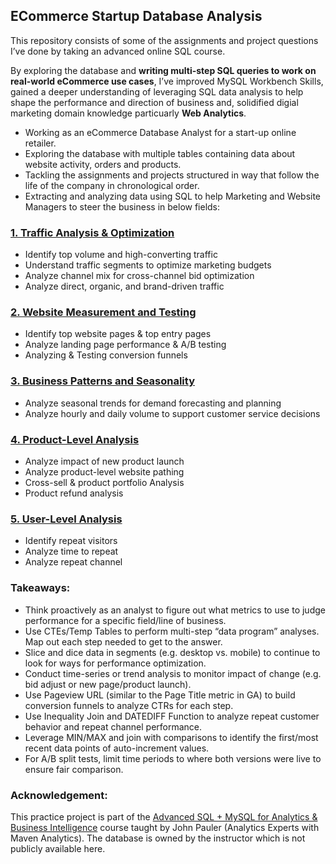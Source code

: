## ECommerce Startup Database Analysis 

This repository consists of some of the assignments and project questions I’ve done by taking an advanced online SQL course. 

By exploring the database and **writing multi-step SQL queries to work on real-world eCommerce use cases**, I’ve improved MySQL Workbench Skills, gained a deeper understanding of leveraging SQL data analysis to help shape the performance and direction of business and, solidified digial marketing domain knowledge particuarly **Web Analytics**.

* Working as an eCommerce Database Analyst for a start-up online retailer. 
* Exploring the database with multiple tables containing data about website activity, orders and products.
* Tackling the assignments and projects structured in way that follow the life of the company in chronological order. 
* Extracting and analyzing data using SQL to help Marketing and Website Managers to steer the business in below fields:



### [1. Traffic Analysis & Optimization](https://github.com/phphoebe/ecommerce-database-analysis/blob/master/1-Traffic%20Analysis%20%26%20Optimization.pdf) 
* Identify top volume and high-converting traffic 
* Understand traffic segments to optimize marketing budgets
* Analyze channel mix for cross-channel bid optimization
* Analyze direct, organic, and brand-driven traffic 

### [2. Website Measurement and Testing](https://github.com/phphoebe/ecommerce-database-analysis/blob/master/2-Website%20Performance%20Analysis.pdf) 
* Identify top website pages & top entry pages
* Analyze landing page performance & A/B testing 
* Analyzing & Testing conversion funnels 

### [3. Business Patterns and Seasonality](https://github.com/phphoebe/ecommerce-database-analysis/blob/master/3-Analyzing%20Business%20Patterns%20%26%20Seasonality.pdf) 
* Analyze seasonal trends for demand forecasting and planning
* Analyze hourly and daily volume to support customer service decisions

### [4. Product-Level Analysis](https://github.com/phphoebe/ecommerce-database-analysis/blob/master/4-Product-Level%20Analysis.pdf)
* Analyze impact of new product launch
* Analyze product-level website pathing
* Cross-sell & product portfolio Analysis
* Product refund analysis

### [5. User-Level Analysis](https://github.com/phphoebe/ecommerce-database-analysis/blob/master/5-User-Level%20Analysis.pdf)
* Identify repeat visitors
* Analyze time to repeat 
* Analyze repeat channel

### Takeaways:
* Think proactively as an analyst to figure out what metrics to use to judge performance for a specific field/line of business. 
* Use CTEs/Temp Tables to perform multi-step “data program” analyses. Map out each step needed to get to the answer.
* Slice and dice data in segments (e.g. desktop vs. mobile) to continue to look for ways for performance optimization. 
* Conduct time-series or trend analysis to monitor impact of change (e.g. bid adjust or new page/product launch). 
* Use Pageview URL (similar to the Page Title metric in GA) to build conversion funnels to analyze CTRs for each step.
* Use Inequality Join and DATEDIFF Function to analyze repeat customer behavior and repeat channel performance.
* Leverage MIN/MAX and join with comparisons to identify the first/most recent data points of auto-increment values. 
* For A/B split tests, limit time periods to where both versions were live to ensure fair comparison. 


### Acknowledgement: 
This practice project is part of the [Advanced SQL + MySQL for Analytics & Business Intelligence](https://www.udemy.com/course/advanced-sql-mysql-for-analytics-business-intelligence/) course taught by John Pauler (Analytics Experts with Maven Analytics). The database is owned by the instructor which is not publicly available here. 

